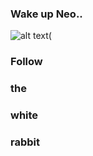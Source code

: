 ### Wake up Neo..

![alt text(](https://res.cloudinary.com/teepublic/image/private/s--4RxGuztg--/t_Resized%20Artwork/c_fit,g_north_west,h_1054,w_1054/co_ffffff,e_outline:53/co_ffffff,e_outline:inner_fill:53/co_bbbbbb,e_outline:3:1000/c_mpad,g_center,h_1260,w_1260/b_rgb:eeeeee/c_limit,f_auto,h_630,q_90,w_630/v1600711266/production/designs/14252180_0.jpg)


### Follow 
### the 
### white 
### rabbit
